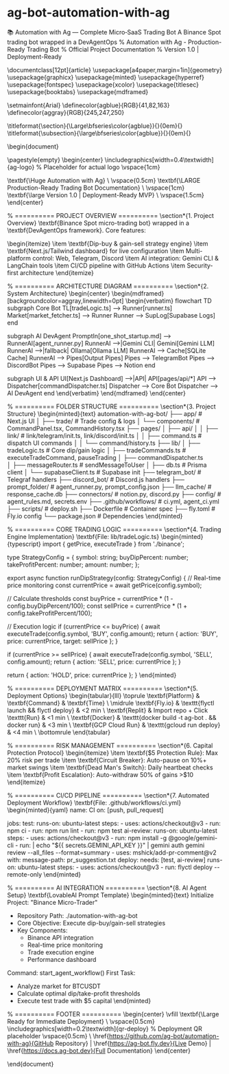 # ag-bot-automation-with-ag
 📚 Automation with Ag — Complete Micro‑SaaS Trading Bot A Binance Spot  trading bot wrapped in a DevAgentOps
% Automation with Ag - Production-Ready Trading Bot
% Official Project Documentation
% Version 1.0 | Deployment-Ready

\documentclass[12pt]{article}
\usepackage[a4paper,margin=1in]{geometry}
\usepackage{graphicx}
\usepackage{minted}
\usepackage{hyperref}
\usepackage{fontspec}
\usepackage{xcolor}
\usepackage{titlesec}
\usepackage{booktabs}
\usepackage{mdframed}

\setmainfont{Arial}
\definecolor{agblue}{RGB}{41,82,163}
\definecolor{aggray}{RGB}{245,247,250}

\titleformat{\section}{\Large\bfseries\color{agblue}}{}{0em}{}
\titleformat{\subsection}{\large\bfseries\color{agblue}}{}{0em}{}

\begin{document}

\pagestyle{empty}
\begin{center}
\includegraphics[width=0.4\textwidth]{ag-logo} % Placeholder for actual logo
\vspace{1cm}

\textbf{\Huge Automation with Ag} \\
\vspace{0.5cm}
\textbf{\LARGE Production-Ready Trading Bot Documentation} \\
\vspace{1cm}
\textbf{\large Version 1.0 | Deployment-Ready MVP} \\
\vspace{1.5cm}
\end{center}

% ========== PROJECT OVERVIEW ==========
\section*{1. Project Overview}
\textbf{Binance Spot micro-trading bot} wrapped in a \textbf{DevAgentOps framework}. Core features:

\begin{itemize}
  \item \textbf{Dip-buy \& gain-sell strategy engine}
  \item \textbf{Next.js/Tailwind dashboard} for live configuration
  \item Multi-platform control: Web, Telegram, Discord
  \item AI integration: Gemini CLI \& LangChain tools
  \item CI/CD pipeline with GitHub Actions
  \item Security-first architecture
\end{itemize}

% ========== ARCHITECTURE DIAGRAM ==========
\section*{2. System Architecture}
\begin{center}
\begin{mdframed}[backgroundcolor=aggray,linewidth=0pt]
\begin{verbatim}
flowchart TD
  subgraph Core Bot
    TL[tradeLogic.ts] --> Runner[runner.ts]
    Market[market_fetcher.ts] --> Runner
    Runner --> SupLog[Supabase Logs]
  end

  subgraph AI DevAgent
    PromptIn[one_shot_startup.md] --> RunnerAI[agent_runner.py]
    RunnerAI -->|Gemini CLI| Gemini[Gemini LLM]
    RunnerAI -->|fallback| Ollama[Ollama LLM]
    RunnerAI --> Cache[SQLite Cache]
    RunnerAI --> Pipes[Output Pipes]
    Pipes --> TelegramBot
    Pipes --> DiscordBot
    Pipes --> Supabase
    Pipes --> Notion
  end

  subgraph UI & API
    UI[Next.js Dashboard] -->|API| API[pages/api/*]
    API --> Dispatcher[commandDispatcher.ts]
    Dispatcher --> Core Bot
    Dispatcher --> AI DevAgent
  end
\end{verbatim}
\end{mdframed}
\end{center}

% ========== FOLDER STRUCTURE ==========
\section*{3. Project Structure}
\begin{minted}{text}
automation-with-ag-bot/
├── app/                      # Next.js UI
│   ├── trade/                # Trade config & logs
│   └── components/           # CommandPanel.tsx, CommandHistory.tsx
├── pages/
│   ├── api/
│   │   ├── link/             # link/telegram/init.ts, link/discord/init.ts
│   │   ├── command.ts        # dispatch UI commands
│   │   └── command/history.ts
├── lib/
│   ├── tradeLogic.ts         # Core dip/gain logic
│   ├── tradeCommands.ts      # executeTradeCommand, pauseTrading
│   ├── commandDispatcher.ts  
│   ├── messageRouter.ts      # sendMessageToUser
│   ├── db.ts                 # Prisma client
│   └── supabaseClient.ts     # Supabase init
├── telegram_bot/             # Telegraf handlers
├── discord_bot/              # Discord.js handlers
├── prompt_folder/            # agent_runner.py, prompt_config.json
├── llm_cache/                # response_cache.db
├── connectors/               # notion.py, discord.py
├── config/                   # agent_rules.md, secrets.env
├── .github/workflows/        # ci.yml, agent_ci.yml
├── scripts/                  # deploy.sh
├── Dockerfile                # Container spec
├── fly.toml                  # Fly.io config
└── package.json              # Dependencies
\end{minted}

% ========== CORE TRADING LOGIC ==========
\section*{4. Trading Engine Implementation}
\textbf{File: lib/tradeLogic.ts}
\begin{minted}{typescript}
import { getPrice, executeTrade } from './binance';

type StrategyConfig = {
  symbol: string;
  buyDipPercent: number;
  takeProfitPercent: number;
  amount: number;
};

export async function runDipStrategy(config: StrategyConfig) {
  // Real-time price monitoring
  const currentPrice = await getPrice(config.symbol);
  
  // Calculate thresholds
  const buyPrice = currentPrice * (1 - config.buyDipPercent/100);
  const sellPrice = currentPrice * (1 + config.takeProfitPercent/100);
  
  // Execution logic
  if (currentPrice <= buyPrice) {
    await executeTrade(config.symbol, 'BUY', config.amount);
    return { action: 'BUY', price: currentPrice, target: sellPrice };
  }
  
  if (currentPrice >= sellPrice) {
    await executeTrade(config.symbol, 'SELL', config.amount);
    return { action: 'SELL', price: currentPrice };
  }
  
  return { action: 'HOLD', price: currentPrice };
}
\end{minted}

% ========== DEPLOYMENT MATRIX ==========
\section*{5. Deployment Options}
\begin{tabular}{lll}
\toprule
\textbf{Platform} & \textbf{Command} & \textbf{Time} \\
\midrule
\textbf{Fly.io} & \texttt{flyctl launch \&\& flyctl deploy} & <2 min \\
\textbf{Replit} & Import repo + Click \texttt{Run} & <1 min \\
\textbf{Docker} & \texttt{docker build -t ag-bot . \&\& docker run} & <3 min \\
\textbf{GCP Cloud Run} & \texttt{gcloud run deploy} & <4 min \\
\bottomrule
\end{tabular}

% ========== RISK MANAGEMENT ==========
\section*{6. Capital Protection Protocol}
\begin{itemize}
  \item \textbf{\$5 Protection Rule}: Max 20\% risk per trade
  \item \textbf{Circuit Breaker}: Auto-pause on 10\%+ market swings
  \item \textbf{Dead Man's Switch}: Daily heartbeat checks
  \item \textbf{Profit Escalation}: Auto-withdraw 50\% of gains >\$10
\end{itemize}

% ========== CI/CD PIPELINE ==========
\section*{7. Automated Deployment Workflow}
\textbf{File: .github/workflows/ci.yml}
\begin{minted}{yaml}
name: CI
on: [push, pull_request]

jobs:
  test:
    runs-on: ubuntu-latest
    steps:
      - uses: actions/checkout@v3
      - run: npm ci
      - run: npm run lint
      - run: npm test
  ai-review:
    runs-on: ubuntu-latest
    steps:
      - uses: actions/checkout@v3
      - run: npm install -g @google/gemini-cli
      - run: |
          echo "${{ secrets.GEMINI_API_KEY }}" | gemini auth
          gemini review --all_files --format=summary
      - uses: mshick/add-pr-comment@v2
        with:
          message-path: pr_suggestion.txt
  deploy:
    needs: [test, ai-review]
    runs-on: ubuntu-latest
    steps:
      - uses: actions/checkout@v3
      - run: flyctl deploy --remote-only
\end{minted}

% ========== AI INTEGRATION ==========
\section*{8. AI Agent Setup}
\textbf{LovableAI Prompt Template}
\begin{minted}{text}
Initialize Project: "Binance Micro-Trader"
- Repository Path: ./automation-with-ag-bot
- Core Objective: Execute dip-buy/gain-sell strategies
- Key Components:
  - Binance API integration
  - Real-time price monitoring
  - Trade execution engine
  - Performance dashboard

Command: start_agent_workflow()
First Task: 
- Analyze market for BTCUSDT
- Calculate optimal dip/take-profit thresholds
- Execute test trade with $5 capital
\end{minted}

% ========== FOOTER ==========
\begin{center}
\vfill
\textbf{\Large Ready for Immediate Deployment} \\
\vspace{0.5cm}
\includegraphics[width=0.2\textwidth]{qr-deploy} % Deployment QR placeholder
\vspace{0.5cm}
\\
\href{https://github.com/ag-bot/automation-with-ag}{GitHub Repository} | 
\href{https://ag-bot.fly.dev}{Live Demo} |
\href{https://docs.ag-bot.dev}{Full Documentation}
\end{center}

\end{document}
